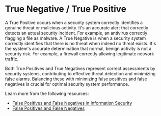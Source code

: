 # True Negative / True Positive

A True Positive occurs when a security system correctly identifies a genuine threat or malicious activity. It's an accurate alert that correctly detects an actual security incident. For example, an antivirus correctly flagging a file as malware. A True Negative is when a security system correctly identifies that there is no threat when indeed no threat exists. It's the system's accurate determination that normal, benign activity is not a security risk. For example, a firewall correctly allowing legitimate network traffic.

Both True Positives and True Negatives represent correct assessments by security systems, contributing to effective threat detection and minimizing false alarms. Balancing these with minimizing false positives and false negatives is crucial for optimal security system performance.

Learn more from the following resources:

- [False Positives and False Negatives in Information Security](https://www.guardrails.io/blog/false-positives-and-false-negatives-in-information-security/)
- [False Positives and False Negatives](https://www.youtube.com/watch?v=bUNBzMnfHLw)
